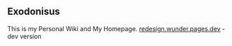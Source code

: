## Exodonisus
This is my Personal Wiki and My Homepage. 
[redesign.wunder.pages.dev](dev) - dev version

